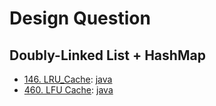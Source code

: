 # Design Question

## Doubly-Linked List + HashMap

- [146. LRU_Cache](https://leetcode.com/problems/lru-cache/):
  [java](/solution_java/0146_LRU_Cache.md)
- [460. LFU Cache](https://leetcode.com/problems/lfu-cache/):
  [java](/solution_java/0460_LFU_Cache.md)
